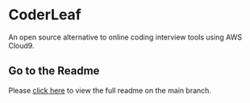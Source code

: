 # CoderLeaf
An open source alternative to online coding interview tools using AWS Cloud9.

## Go to the Readme
Please [click here](https://github.com/JBarna/CoderLeaf/blob/main/readme.md) to view the full readme on the main branch.